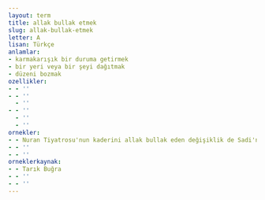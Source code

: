```yaml
---
layout: term
title: allak bullak etmek
slug: allak-bullak-etmek
letter: A
lisan: Türkçe
anlamlar:
- karmakarışık bir duruma getirmek
- bir yeri veya bir şeyi dağıtmak
- düzeni bozmak
ozellikler:
- - ''
- - ''
  - ''
- - ''
  - ''
  - ''
ornekler:
- - Nuran Tiyatrosu'nun kaderini allak bullak eden değişiklik de Sadi'nin gelişi idi.
- - ''
- - ''
orneklerkaynak:
- - Tarık Buğra
- - ''
- - ''
---
```

